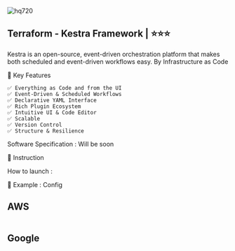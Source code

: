 
![hq720](https://github.com/user-attachments/assets/3eaa07a3-3a0e-4e2e-b344-e6c9431aa7ba)



## Terraform - Kestra Framework   | ⭐⭐⭐
Kestra is an open-source, event-driven orchestration platform that makes both scheduled and event-driven workflows easy. By Infrastructure as Code

🚀  Key Features
```
✅ Everything as Code and from the UI
✅ Event-Driven & Scheduled Workflows
✅ Declarative YAML Interface
✅ Rich Plugin Ecosystem
✅ Intuitive UI & Code Editor
✅ Scalable
✅ Version Control
✅ Structure & Resilience
```

Software Specification : Will be soon 

📝 Instruction 

How to launch  : 


🔨 Example : Config 

## AWS
```

```
## Google
```

```
